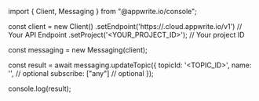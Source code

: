import { Client, Messaging } from "@appwrite.io/console";

const client = new Client()
    .setEndpoint('https://<REGION>.cloud.appwrite.io/v1') // Your API Endpoint
    .setProject('<YOUR_PROJECT_ID>'); // Your project ID

const messaging = new Messaging(client);

const result = await messaging.updateTopic({
    topicId: '<TOPIC_ID>',
    name: '<NAME>', // optional
    subscribe: ["any"] // optional
});

console.log(result);
